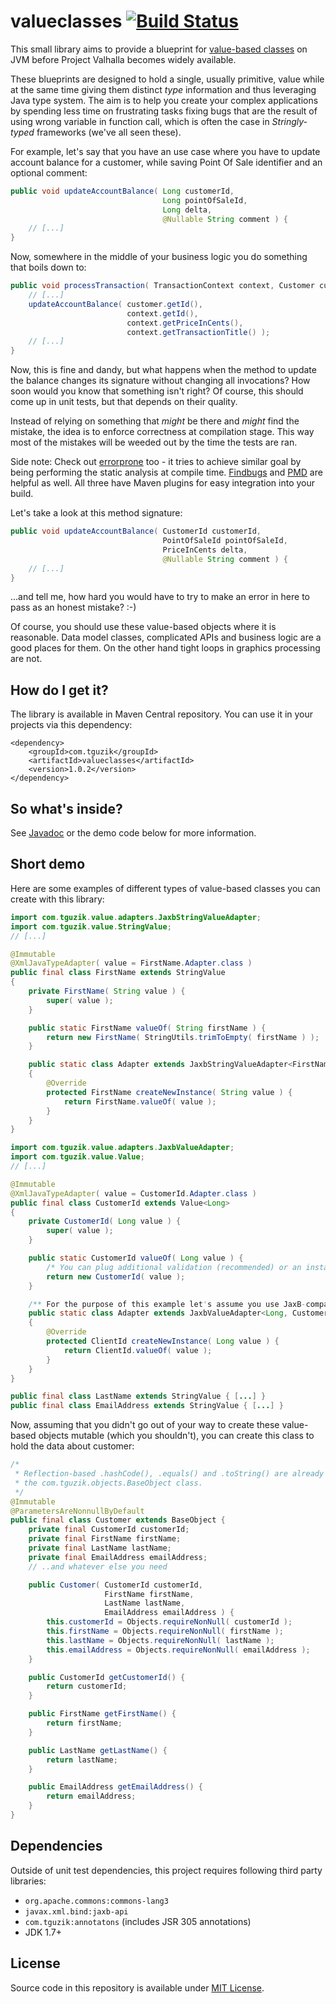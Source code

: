 # valueclasses [![Build Status](https://travis-ci.org/tguzik/valueclasses.png?branch=master)](https://travis-ci.org/tguzik/valueclasses)

This small library aims to provide a blueprint for [value-based classes](http://docs.oracle.com/javase/8/docs/api/java/lang/doc-files/ValueBased.html)
on JVM before Project Valhalla becomes widely available. 

These blueprints are designed to hold a single, usually primitive, value while at the same time giving them distinct 
*type* information and thus leveraging Java type system. The aim is to help you create your complex applications by 
spending less time on frustrating tasks fixing bugs that are the result of using wrong variable in function call, 
which is often the case in *Stringly-typed* frameworks (we've all seen these).

For example, let's say that you have an use case where you have to update account balance for a customer, 
while saving Point Of Sale identifier and an optional comment:

```java
public void updateAccountBalance( Long customerId, 
                                  Long pointOfSaleId, 
                                  Long delta, 
                                  @Nullable String comment ) {
    // [...]
}
```

Now, somewhere in the middle of your business logic you do something that boils down to:

```java
public void processTransaction( TransactionContext context, Customer customer ) {
    // [...]
    updateAccountBalance( customer.getId(),
                          context.getId(),
                          context.getPriceInCents(),
                          context.getTransactionTitle() );
    // [...]
}
```

Now, this is fine and dandy, but what happens when the method to update the balance changes its signature without 
changing all invocations? How soon would you know that something isn't right? Of course, this should come up in
unit tests, but that depends on their quality. 

Instead of relying on something that *might* be there and *might* find the mistake, the idea is to enforce
correctness at compilation stage. This way most of the mistakes will be weeded out by the time the tests are
ran.

Side note: Check out [errorprone](https://github.com/google/error-prone) too - it tries to achieve similar goal
by being performing the static analysis at compile time. [Findbugs](https://github.com/findbugsproject/findbugs) 
and [PMD](https://pmd.github.io/) are helpful as well. All three have Maven plugins for easy integration into
your build.

Let's take a look at this method signature:

```java
public void updateAccountBalance( CustomerId customerId,
                                  PointOfSaleId pointOfSaleId,
                                  PriceInCents delta,
                                  @Nullable String comment ) {
    // [...]
}
```

...and tell me, how hard you would have to try to make an error in here to pass as an honest mistake? :-)

Of course, you should use these value-based objects where it is reasonable. Data model classes, complicated APIs and 
business logic are a good places for them. On the other hand tight loops in graphics processing are not.


## How do I get it?

The library is available in Maven Central repository. You can use it in your projects via this dependency:

    <dependency>
        <groupId>com.tguzik</groupId>
        <artifactId>valueclasses</artifactId>
        <version>1.0.2</version>
    </dependency>


## So what's inside?

See [Javadoc](http://tguzik.github.io/valueclasses/) or the demo code below for more information.


## Short demo

Here are some examples of different types of value-based classes you can create with this library:

```java
import com.tguzik.value.adapters.JaxbStringValueAdapter;
import com.tguzik.value.StringValue;
// [...]

@Immutable
@XmlJavaTypeAdapter( value = FirstName.Adapter.class )
public final class FirstName extends StringValue
{
    private FirstName( String value ) {
        super( value );
    }

    public static FirstName valueOf( String firstName ) {
        return new FirstName( StringUtils.trimToEmpty( firstName ) );
    }

    public static class Adapter extends JaxbStringValueAdapter<FirstName>
    {
        @Override
        protected FirstName createNewInstance( String value ) {
            return FirstName.valueOf( value );
        }
    }
}
```

```java
import com.tguzik.value.adapters.JaxbValueAdapter;
import com.tguzik.value.Value;
// [...]

@Immutable
@XmlJavaTypeAdapter( value = CustomerId.Adapter.class )
public final class CustomerId extends Value<Long>
{
    private CustomerId( Long value ) {
        super( value );
    }

    public static CustomerId valueOf( Long value ) {
        /* You can plug additional validation (recommended) or an instance cache here, if you need one. */
        return new CustomerId( value );
    }

    /** For the purpose of this example let's assume you use JaxB-compatible library */
    public static class Adapter extends JaxbValueAdapter<Long, CustomerId>
    {
        @Override
        protected ClientId createNewInstance( Long value ) {
            return ClientId.valueOf( value );
        }
    }
}
```

```java
public final class LastName extends StringValue { [...] }
public final class EmailAddress extends StringValue { [...] }
```

   
Now, assuming that you didn't go out of your way to create these value-based objects mutable (which you shouldn't),
you can create this class to hold the data about customer:

```java
/*
 * Reflection-based .hashCode(), .equals() and .toString() are already defined in 
 * the com.tguzik.objects.BaseObject class.
 */
@Immutable
@ParametersAreNonnullByDefault
public final class Customer extends BaseObject {
    private final CustomerId customerId;
    private final FirstName firstName;
    private final LastName lastName;
    private final EmailAddress emailAddress;
    // ..and whatever else you need

    public Customer( CustomerId customerId, 
                     FirstName firstName, 
                     LastName lastName, 
                     EmailAddress emailAddress ) {
        this.customerId = Objects.requireNonNull( customerId );
        this.firstName = Objects.requireNonNull( firstName );
        this.lastName = Objects.requireNonNull( lastName );
        this.emailAddress = Objects.requireNonNull( emailAddress );
    }

    public CustomerId getCustomerId() {
        return customerId;
    }

    public FirstName getFirstName() {
        return firstName;
    }

    public LastName getLastName() {
        return lastName;
    }

    public EmailAddress getEmailAddress() {
        return emailAddress;
    }
}
```

## Dependencies

Outside of unit test dependencies, this project requires following third party libraries:

* `org.apache.commons:commons-lang3`
* `javax.xml.bind:jaxb-api`
* `com.tguzik:annotatons` (includes JSR 305 annotations)
* JDK 1.7+


## License

Source code in this repository is available under [MIT License](LICENSE).
 
